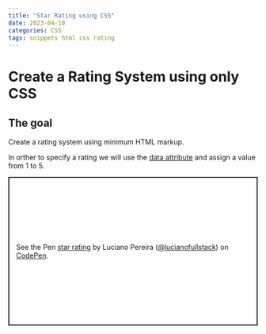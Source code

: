 ```yaml
---
title: "Star Rating using CSS"
date: 2023-04-10
categories: CSS
tags: snippets html css rating
---
```


# Create a Rating System using only CSS

## The goal

Create a rating system using minimum HTML markup.

In orther to specify a rating we will use the <a href="https://developer.mozilla.org/en-US/docs/Learn/HTML/Howto/Use_data_attributes">data attribute</a> and assign a value from 1 to 5.

> <span class="star" data-rating="3"></span>

<p class="codepen" data-height="300" data-default-tab="html,result" data-slug-hash="VwELpPO" data-user="lucianofullstack" style="height: 300px; box-sizing: border-box; display: flex; align-items: center; justify-content: center; border: 2px solid; margin: 1em 0; padding: 1em;">
  <span>See the Pen <a href="https://codepen.io/lucianofullstack/pen/VwELpPO">
  star rating</a> by Luciano Pereira (<a href="https://codepen.io/lucianofullstack">@lucianofullstack</a>)
  on <a href="https://codepen.io">CodePen</a>.</span>
</p>

<script async src="https://cpwebassets.codepen.io/assets/embed/ei.js"></script>